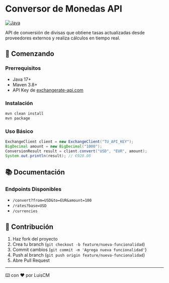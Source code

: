# Conversor de Monedas API

[![Java](https://img.shields.io/badge/Java-17+-blue.svg)](https://openjdk.org/)

API de conversión de divisas que obtiene tasas actualizadas desde proveedores externos y realiza cálculos en tiempo real.

## 🚀 Comenzando

### Prerrequisitos
- Java 17+
- Maven 3.8+
- API Key de [exchangerate-api.com](https://www.exchangerate-api.com)

### Instalación
```bash
mvn clean install
mvn package
```

### Uso Básico
```java
ExchangeClient client = new ExchangeClient("TU_API_KEY");
BigDecimal amount = new BigDecimal("1000");
ConversionResult result = client.convert("USD", "EUR", amount);
System.out.println(result); // €920.00
```

## 📚 Documentación

### Endpoints Disponibles
- `/convert?from=USD&to=EUR&amount=100`
- `/rates?base=USD`
- `/currencies`

## 🤝 Contribución
1. Haz fork del proyecto
2. Crea tu branch (`git checkout -b feature/nueva-funcionalidad`)
3. Commit cambios (`git commit -m 'Agrega nueva funcionalidad'`)
4. Push al branch (`git push origin feature/nueva-funcionalidad`)
5. Abre Pull Request


---
⌨️ con ❤️ por LuisCM